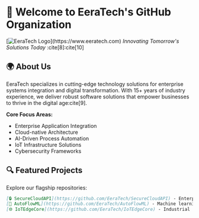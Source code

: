 # 🚀 Welcome to EeraTech's GitHub Organization

[![EeraTech Logo]([https://www.eeratech.com/path-to-logo.png](https://static.wixstatic.com/media/ac18da_d16b4226460e49329a2d466abb189205%7Emv2.png/v1/fill/w_192%2Ch_192%2Clg_1%2Cusm_0.66_1.00_0.01/ac18da_d16b4226460e49329a2d466abb189205%7Emv2.png))](https://www.eeratech.com)
*Innovating Tomorrow's Solutions Today* :cite[8]:cite[10]

## 🌍 About Us
EeraTech specializes in cutting-edge technology solutions for enterprise systems integration and digital transformation. With 15+ years of industry experience, we deliver robust software solutions that empower businesses to thrive in the digital age:cite[9].

**Core Focus Areas:**
- Enterprise Application Integration
- Cloud-native Architecture
- AI-Driven Process Automation
- IoT Infrastructure Solutions
- Cybersecurity Frameworks

## 🔍 Featured Projects
Explore our flagship repositories:
```markdown
[🔒 SecureCloudAPI](https://github.com/EeraTech/SecureCloudAPI) - Enterprise-grade cloud integration framework  
[🤖 AutoFlowML](https://github.com/EeraTech/AutoFlowML) - Machine learning workflow automation platform  
[🌐 IoTEdgeCore](https://github.com/EeraTech/IoTEdgeCore) - Industrial IoT gateway solution
